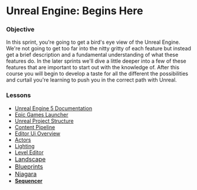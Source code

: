 # Unreal Engine: Begins Here

<h3><span>Objective</span></h3>
<p><span>In this sprint, you're going to get a bird's eye view of the Unreal Engine. We're not going to get too far into the nitty gritty of each feature but instead get a brief description and a fundamental understanding of what these features do. In the later sprints we'll dive a little deeper into a few of these features that are important to start out with the knowledge of. After this course you will begin to develop a taste for all the different the possibilities and curtail you're learning to push you in the correct path with Unreal.</span></p>
<h3><span>Lessons</span></h3>
<ul>
<li><a class="ig-title title item_link" title="Unreal Engine 5 Documentation" href="https://vertexschool.instructure.com/courses/288/modules/items/19486">Unreal Engine 5 Documentation</a></li>
<li><a class="ig-title title item_link" title="Epic Games Launcher" href="https://vertexschool.instructure.com/courses/288/modules/items/19533">Epic Games Launcher</a></li>
<li><a class="ig-title title item_link" title="Unreal Project Structure" href="https://vertexschool.instructure.com/courses/288/modules/items/19532">Unreal Project Structure</a></li>
<li><a class="ig-title title item_link" title="Content Pipeline" href="https://vertexschool.instructure.com/courses/288/modules/items/19534">Content Pipeline</a></li>
<li><a class="ig-title title item_link" title="Editor Ui Overview" href="https://vertexschool.instructure.com/courses/288/modules/items/19535">Editor Ui Overview</a></li>
<li><a class="ig-title title item_link" title="Actors" href="https://vertexschool.instructure.com/courses/288/modules/items/19560">Actors</a></li>
<li><span><a class="ig-title title item_link" title="Lighting" href="https://vertexschool.instructure.com/courses/288/modules/items/19536">Lighting</a></span></li>
<li><span><a class="ig-title title item_link" title="Level Editor" href="https://vertexschool.instructure.com/courses/288/modules/items/19537">Level Editor</a></span></li>
<li><span><a class="ig-title title item_link" title="Level Editor" href="https://vertexschool.instructure.com/courses/288/modules/items/19537"></a></span><a class="ig-title title item_link" style="font-family: inherit; font-size: 1rem;" title="Landscape" href="https://vertexschool.instructure.com/courses/288/modules/items/19538">Landscape</a></li>
<li><a class="ig-title title item_link" style="font-family: inherit; font-size: 1rem;" title="Blueprints" href="https://vertexschool.instructure.com/courses/288/modules/items/19539">Blueprints</a></li>
<li><a class="ig-title title item_link" style="font-family: inherit; font-size: 1rem;" title="Niagara" href="https://vertexschool.instructure.com/courses/288/modules/items/19540">Niagara</a></li>
<li><strong><a class="inline_disabled" href="https://vertexschool.instructure.com/courses/288/modules/items/19541" target="_blank">Sequencer</a></strong></li>
</ul>
<p>&nbsp;</p>
<p>&nbsp;</p>